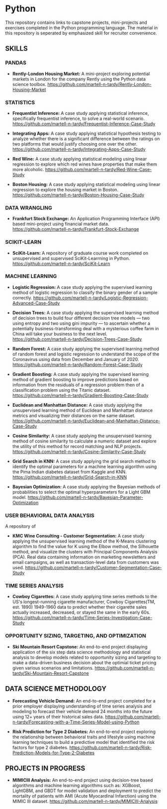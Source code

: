 # Python
This repository contains links to capstone projects, mini-projects and exercises completed in the Python programming language. The material in this repository is seperated by emphasized skill for recruiter convenience.

## SKILLS 

### PANDAS
* **Rently-London Housing Market:** A mini-project exploring potential markets in London for the company Rently using the Python data science toolbox.
      https://github.com/martell-n-tardy/Rently-London-Housing-Market
   
   
### STATISTICS
* **Frequentist Inference:** A case study applying statistical inference, specifically frequentist inference, to solve a real-world scenario.
      https://github.com/martell-n-tardy/Frequentist-Inference-Case-Study
        
* **Integrating Apps:** A case study applying statistical hypothesis testing to analyze whether there is a significant difference between the ratings on two platforms that would justify choosing one over the other.
https://github.com/martell-n-tardy/Integrating-Apps-Case-Study
        
* **Red Wine:** A case study applying statistical modeling using linear regression to explore which red wines have properties that make them more alcoholic.
      https://github.com/martell-n-tardy/Red-Wine-Case-Study

* **Boston Housing:** A case study applying statistical modeling using linear regression to explore the housing market in Boston.
      https://github.com/martell-n-tardy/Boston-Housing-Case-Study


### DATA WRANGLING
* **Frankfurt Stock Exchange:** An Application Programming Interface (API) based mini-project using financial market data.
      https://github.com/martell-n-tardy/Frankfurt-Stock-Exchange

### SCIKIT-LEARN
* **SciKit-Learn:** A repository of graduate course work completed on unsupervised and supervised SciKit-Learrning in Python. 
      https://github.com/martell-n-tardy/SciKit-Learn

### MACHINE LEARNING
* **Logistic Regression:** A case study applying the supervised learning method of logistic regression to classify the binary gender of a sample correctly.
      https://github.com/martell-n-tardy/Logistic-Regression-Advanced-Case-Study

* **Decision Trees:** A case study applying the supervised learning method of decision trees to build four different decision tree models — two using entropy and two using gini impurity — to ascertain whether a potentially business-transforming deal with a mysterious coffee farm in China will take your business to the next level. 
      https://github.com/martell-n-tardy/Decision-Trees-Case-Study

* **Random Forest:** A case study applying the supervised learning method of random forest and logistic regression to understand the scope of the Coronavirus using data from December and January of 2020. 
      https://github.com/martell-n-tardy/Random-Forest-Case-Study
      
* **Gradient Boosting:** A case study applying the supervised learning method of gradient boosting to improve predictions based on information from the residuals of a regression problem then of a classification problem using the Titanic dataset.
      https://github.com/martell-n-tardy/Gradient-Boosting-Case-Study

* **Euclidean and Manhattan Distance:** A case study applying the unsupervised learning method of Euclidean and Manhattan distance metrics and visualizing their distances on the same dataset. 
      https://github.com/martell-n-tardy/Euclidean-and-Manhattan-Distance-Case-Study

* **Cosine Similarity:** A case study applying the unsupervised learning method of cosine similarity to calculate a numeric dataset and explore the utility of this method for record matching and NLP projects.
      https://github.com/martell-n-tardy/Cosine-Similarity-Case-Study

* **Grid Search in KNN:** A case study applying the grid search method to identify the optimal parameters for a machine learning algorithm using the Pima Indian diabetes dataset from Kaggle and KNN.
      https://github.com/martell-n-tardy/Grid-Search-in-KNN

* **Bayesian Optimization:** A case study applying the Bayesian methods of probabilities to select the optimal hyperparameters for a Light GBM model.
      https://github.com/martell-n-tardy/Bayesian-Parameter-Optimization

### USER BEHAVIORAL DATA ANALYSIS
A repository of 
* **KMC Wine Consulting - Customer Segmentation:** A case study applying the unsupervised learning method of the K-Means clustering algorithm to find the value for K using the Elbow method, the Silhouette method, and visualize the clusters with Principal Components Analysis (PCA). Real data containing information on marketing newsletters and email campaigns, as well as transaction-level data from customers was used.
      https://github.com/martell-n-tardy/Customer-Segmentation-Case-Study
      
### TIME SERIES ANALYSIS
* **Cowboy Cigarettes:** A case study applying time series methods to the US's longest-running cigarette manufacturer, Cowboy Cigarettes(TM, est. 1890) 1949-1960 data to predict whether their cigarette sales actually increased, decreased, or stayed the same in the early 60s. 
      https://github.com/martell-n-tardy/Time-Series-Investigation-Case-Study
      
### OPPORTUNITY SIZING, TARGETING, AND OPTIMIZATION
* **Ski Mountain Resort Capstone:** An end-to-end project displaying application of the six step data science methodology and statistical analysis to develop models related to opportunity sizing and targeting to make a data-driven business decision about the optimial ticket pricing given various scenarios and limitations.
      https://github.com/martell-n-tardy/Ski-Mountain-Resort-Capstone

## DATA SCIENCE METHODOLOGY
* **Forecasting Vehicle Demand:** An end-to-end project completed for a prior employer displaying understanding of time series analysis and modeling to forecast their vehicle demand 24 months into the future using 12+ years of their historical sales data.
      https://github.com/martell-n-tardy/Forecasting-with-a-Time-Series-Model-using-Python

* **Risk Prediction for Type 2 Diabetes:** An end-to-end project exploring the relationship between behavioral traits and lifestyle using machine learning techniques to build a predictive model that identified the risk factors for type 2 diabetes. 
      https://github.com/martell-n-tardy/Risk-Prediction-Models-for-Type-2-Diabetes

## PROJECTS IN PROGRESS
* **MIMICIII Analysis:** An end-to-end project using decision-tree based algorithms and machine learning algorithms such as: XGBoost, LightGBM, and GBDT for model validation and deployment to predict the mortality of patients with AMI (Acute Myocardinal Infarction) using the MIMIC III dataset.
      https://github.com/martell-n-tardy/MIMICIII-Analysis
